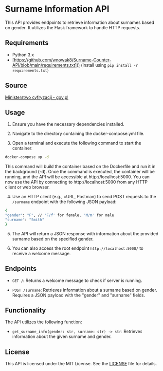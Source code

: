 # Surname Information API

This API provides endpoints to retrieve information about surnames based on gender. It utilizes the Flask framework to handle HTTP requests.

## Requirements

- Python 3.x
- [https://github.com/wnowak8/Surname-Counter-API/blob/main/requirements.txt]() (install using `pip install -r requirements.txt`)

## Source

[Ministerstwo cyfryzacji - gov.pl](https://dane.gov.pl/pl/dataset/568,nazwiska-wystepujace-w-rejestrze-pesel)

## Usage

1. Ensure you have the necessary dependencies installed.

2. Navigate to the directory containing the docker-compose.yml file.

3. Open a terminal and execute the following command to start the container:

```bash
docker-compose up -d
```

This command will build the container based on the Dockerfile and run it in the background (-d).
Once the command is executed, the container will be running, and the API will be accessible at http://localhost:5000.
You can now use the API by connecting to http://localhost:5000 from any HTTP client or web browser.

4. Use an HTTP client (e.g., cURL, Postman) to send POST requests to the `/surname` endpoint with the following JSON payload:
```bash
{
"gender": "F", // 'F/f' for female, 'M/m' for male
"surname": "Smith"
}
```
5. The API will return a JSON response with information about the provided surname based on the specified gender.

6. You can also access the root endpoint `http://localhost:5000/` to receive a welcome message.

## Endpoints

- `GET /`: Returns a welcome message to check if server is running.

- `POST /surname`: Retrieves information about a surname based on gender. Requires a JSON payload with the "gender" and "surname" fields.

## Functionality

The API utilizes the following function:

- `get_surname_info(gender: str, surname: str) -> str`: Retrieves information about the given surname and gender.

## License

This API is licensed under the MIT License. See the [LICENSE](https://opensource.org/license/mit/) file for details.